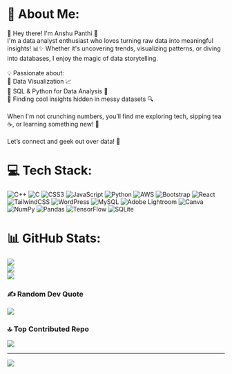 # 💫 About Me:
🌟 Hey there! I'm Anshu Panthi 👋<br>I'm a data analyst enthusiast who loves turning raw data into meaningful insights! 📊✨ Whether it's uncovering trends, visualizing patterns, or diving into databases, I enjoy the magic of data storytelling.<br><br>💡 Passionate about:<br>🔹 Data Visualization 📈<br>🔹 SQL & Python for Data Analysis 🐍<br>🔹 Finding cool insights hidden in messy datasets 🔍<br><br>When I'm not crunching numbers, you’ll find me exploring tech, sipping tea☕, or learning something new! 🚀<br><br>Let’s connect and geek out over data! 💖


# 💻 Tech Stack:
![C++](https://img.shields.io/badge/c++-%2300599C.svg?style=for-the-badge&logo=c%2B%2B&logoColor=white) ![C](https://img.shields.io/badge/c-%2300599C.svg?style=for-the-badge&logo=c&logoColor=white) ![CSS3](https://img.shields.io/badge/css3-%231572B6.svg?style=for-the-badge&logo=css3&logoColor=white) ![JavaScript](https://img.shields.io/badge/javascript-%23323330.svg?style=for-the-badge&logo=javascript&logoColor=%23F7DF1E) ![Python](https://img.shields.io/badge/python-3670A0?style=for-the-badge&logo=python&logoColor=ffdd54) ![AWS](https://img.shields.io/badge/AWS-%23FF9900.svg?style=for-the-badge&logo=amazon-aws&logoColor=white) ![Bootstrap](https://img.shields.io/badge/bootstrap-%238511FA.svg?style=for-the-badge&logo=bootstrap&logoColor=white) ![React](https://img.shields.io/badge/react-%2320232a.svg?style=for-the-badge&logo=react&logoColor=%2361DAFB) ![TailwindCSS](https://img.shields.io/badge/tailwindcss-%2338B2AC.svg?style=for-the-badge&logo=tailwind-css&logoColor=white) ![WordPress](https://img.shields.io/badge/WordPress-%23117AC9.svg?style=for-the-badge&logo=WordPress&logoColor=white) ![MySQL](https://img.shields.io/badge/mysql-4479A1.svg?style=for-the-badge&logo=mysql&logoColor=white) ![Adobe Lightroom](https://img.shields.io/badge/Adobe%20Lightroom-31A8FF.svg?style=for-the-badge&logo=Adobe%20Lightroom&logoColor=white) ![Canva](https://img.shields.io/badge/Canva-%2300C4CC.svg?style=for-the-badge&logo=Canva&logoColor=white) ![NumPy](https://img.shields.io/badge/numpy-%23013243.svg?style=for-the-badge&logo=numpy&logoColor=white) ![Pandas](https://img.shields.io/badge/pandas-%23150458.svg?style=for-the-badge&logo=pandas&logoColor=white) ![TensorFlow](https://img.shields.io/badge/TensorFlow-%23FF6F00.svg?style=for-the-badge&logo=TensorFlow&logoColor=white) ![SQLite](https://img.shields.io/badge/sqlite-%2307405e.svg?style=for-the-badge&logo=sqlite&logoColor=white)
# 📊 GitHub Stats:
![](https://github-readme-stats.vercel.app/api?username=anshupanthi01&theme=dracula&hide_border=false&include_all_commits=false&count_private=false)<br/>
![](https://github-readme-streak-stats.herokuapp.com/?user=anshupanthi01&theme=dracula&hide_border=false)<br/>
![](https://github-readme-stats.vercel.app/api/top-langs/?username=anshupanthi01&theme=dracula&hide_border=false&include_all_commits=false&count_private=false&layout=compact)

### ✍️ Random Dev Quote
![](https://quotes-github-readme.vercel.app/api?type=horizontal&theme=radical)

### 🔝 Top Contributed Repo
![](https://github-contributor-stats.vercel.app/api?username=anshupanthi01&limit=5&theme=dark&combine_all_yearly_contributions=true)

---
[![](https://visitcount.itsvg.in/api?id=anshupanthi01&icon=0&color=0)](https://visitcount.itsvg.in)

<!-- Proudly created with GPRM ( https://gprm.itsvg.in ) -->
